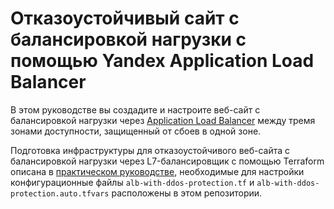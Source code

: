 # Отказоустойчивый сайт с балансировкой нагрузки с помощью Yandex Application Load Balancer

В этом руководстве вы создадите и настроите веб-сайт с балансировкой нагрузки через [Application Load Balancer](https://cloud.yandex.ru/docs/application-load-balancer/concepts/) между тремя зонами доступности, защищенный от сбоев в одной зоне.

Подготовка инфраструктуры для отказоустойчивого веб-сайта с балансировкой нагрузки через  L7-балансировщик с помощью Terraform описана в [практическом руководстве](https://yandex.cloud/ru/docs/tutorials/security/alb-with-ddos-protection/terraform), необходимые для настройки конфигурационные файлы `alb-with-ddos-protection.tf` и `alb-with-ddos-protection.auto.tfvars` расположены в этом репозитории.
